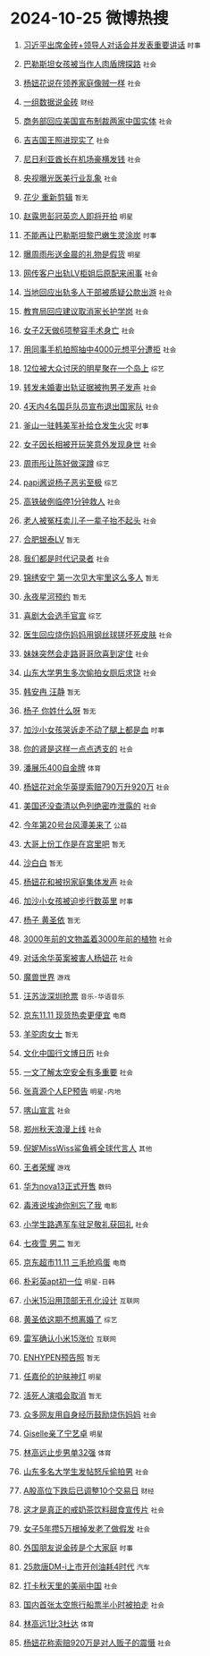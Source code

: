 # 2024-10-25 微博热搜 
1. [习近平出席金砖+领导人对话会并发表重要讲话](https://m.weibo.cn/search?containerid=100103type%3D1%26t%3D10%26q%3D%23%E4%B9%A0%E8%BF%91%E5%B9%B3%E5%87%BA%E5%B8%AD%E9%87%91%E7%A0%96%2B%E9%A2%86%E5%AF%BC%E4%BA%BA%E5%AF%B9%E8%AF%9D%E4%BC%9A%E5%B9%B6%E5%8F%91%E8%A1%A8%E9%87%8D%E8%A6%81%E8%AE%B2%E8%AF%9D%23&stream_entry_id=51&isnewpage=1&extparam=seat%3D1%26filter_type%3Drealtimehot%26stream_entry_id%3D51%26c_type%3D51%26pos%3D0%26cate%3D10103%26dgr%3D0%26q%3D%2523%25E4%25B9%25A0%25E8%25BF%2591%25E5%25B9%25B3%25E5%2587%25BA%25E5%25B8%25AD%25E9%2587%2591%25E7%25A0%2596%252B%25E9%25A2%2586%25E5%25AF%25BC%25E4%25BA%25BA%25E5%25AF%25B9%25E8%25AF%259D%25E4%25BC%259A%25E5%25B9%25B6%25E5%258F%2591%25E8%25A1%25A8%25E9%2587%258D%25E8%25A6%2581%25E8%25AE%25B2%25E8%25AF%259D%2523%26display_time%3D1729808579%26pre_seqid%3D17298085791429106134505) `时事` 

2. [巴勒斯坦女孩被当作人肉盾牌探路](https://m.weibo.cn/search?containerid=100103type%3D1%26t%3D10%26q%3D%23%E5%B7%B4%E5%8B%92%E6%96%AF%E5%9D%A6%E5%A5%B3%E5%AD%A9%E8%A2%AB%E5%BD%93%E4%BD%9C%E4%BA%BA%E8%82%89%E7%9B%BE%E7%89%8C%E6%8E%A2%E8%B7%AF%23&stream_entry_id=31&isnewpage=1&extparam=seat%3D1%26lcate%3D5001%26stream_entry_id%3D31%26q%3D%2523%25E5%25B7%25B4%25E5%258B%2592%25E6%2596%25AF%25E5%259D%25A6%25E5%25A5%25B3%25E5%25AD%25A9%25E8%25A2%25AB%25E5%25BD%2593%25E4%25BD%259C%25E4%25BA%25BA%25E8%2582%2589%25E7%259B%25BE%25E7%2589%258C%25E6%258E%25A2%25E8%25B7%25AF%2523%26dgr%3D0%26filter_type%3Drealtimehot%26pos%3D0%26c_type%3D31%26flag%3D2%26cate%3D5001%26realpos%3D1%26band_rank%3D1%26display_time%3D1729808579%26pre_seqid%3D17298085791429106134505) `社会` 

3. [杨妞花说在领养家庭像贼一样](https://m.weibo.cn/search?containerid=100103type%3D1%26t%3D10%26q%3D%23%E6%9D%A8%E5%A6%9E%E8%8A%B1%E8%AF%B4%E5%9C%A8%E9%A2%86%E5%85%BB%E5%AE%B6%E5%BA%AD%E5%83%8F%E8%B4%BC%E4%B8%80%E6%A0%B7%23&stream_entry_id=31&isnewpage=1&extparam=seat%3D1%26lcate%3D5001%26stream_entry_id%3D31%26q%3D%2523%25E6%259D%25A8%25E5%25A6%259E%25E8%258A%25B1%25E8%25AF%25B4%25E5%259C%25A8%25E9%25A2%2586%25E5%2585%25BB%25E5%25AE%25B6%25E5%25BA%25AD%25E5%2583%258F%25E8%25B4%25BC%25E4%25B8%2580%25E6%25A0%25B7%2523%26dgr%3D0%26filter_type%3Drealtimehot%26pos%3D1%26c_type%3D31%26flag%3D0%26cate%3D5001%26realpos%3D2%26band_rank%3D2%26display_time%3D1729808579%26pre_seqid%3D17298085791429106134505) `社会` 

4. [一组数据说金砖](https://m.weibo.cn/search?containerid=100103type%3D1%26t%3D10%26q%3D%23%E4%B8%80%E7%BB%84%E6%95%B0%E6%8D%AE%E8%AF%B4%E9%87%91%E7%A0%96%23&stream_entry_id=31&isnewpage=1&extparam=seat%3D1%26lcate%3D5001%26stream_entry_id%3D31%26q%3D%2523%25E4%25B8%2580%25E7%25BB%2584%25E6%2595%25B0%25E6%258D%25AE%25E8%25AF%25B4%25E9%2587%2591%25E7%25A0%2596%2523%26dgr%3D0%26filter_type%3Drealtimehot%26pos%3D2%26c_type%3D31%26flag%3D0%26cate%3D5001%26realpos%3D3%26band_rank%3D3%26display_time%3D1729808579%26pre_seqid%3D17298085791429106134505) `财经` 

5. [商务部回应美国宣布制裁两家中国实体](https://m.weibo.cn/search?containerid=100103type%3D1%26t%3D10%26q%3D%23%E5%95%86%E5%8A%A1%E9%83%A8%E5%9B%9E%E5%BA%94%E7%BE%8E%E5%9B%BD%E5%AE%A3%E5%B8%83%E5%88%B6%E8%A3%81%E4%B8%A4%E5%AE%B6%E4%B8%AD%E5%9B%BD%E5%AE%9E%E4%BD%93%23&stream_entry_id=31&isnewpage=1&extparam=seat%3D1%26lcate%3D5001%26stream_entry_id%3D31%26q%3D%2523%25E5%2595%2586%25E5%258A%25A1%25E9%2583%25A8%25E5%259B%259E%25E5%25BA%2594%25E7%25BE%258E%25E5%259B%25BD%25E5%25AE%25A3%25E5%25B8%2583%25E5%2588%25B6%25E8%25A3%2581%25E4%25B8%25A4%25E5%25AE%25B6%25E4%25B8%25AD%25E5%259B%25BD%25E5%25AE%259E%25E4%25BD%2593%2523%26dgr%3D0%26filter_type%3Drealtimehot%26pos%3D3%26c_type%3D31%26flag%3D1%26cate%3D5001%26realpos%3D4%26band_rank%3D4%26display_time%3D1729808579%26pre_seqid%3D17298085791429106134505) `社会` 

6. [吉吉国王照进现实了](https://m.weibo.cn/search?containerid=100103type%3D1%26t%3D10%26q%3D%23%E5%90%89%E5%90%89%E5%9B%BD%E7%8E%8B%E7%85%A7%E8%BF%9B%E7%8E%B0%E5%AE%9E%E4%BA%86%23&stream_entry_id=31&isnewpage=1&extparam=seat%3D1%26lcate%3D5001%26stream_entry_id%3D31%26q%3D%2523%25E5%2590%2589%25E5%2590%2589%25E5%259B%25BD%25E7%258E%258B%25E7%2585%25A7%25E8%25BF%259B%25E7%258E%25B0%25E5%25AE%259E%25E4%25BA%2586%2523%26dgr%3D0%26filter_type%3Drealtimehot%26pos%3D4%26c_type%3D31%26flag%3D0%26cate%3D5001%26realpos%3D5%26band_rank%3D5%26display_time%3D1729808579%26pre_seqid%3D17298085791429106134505) `社会` 

7. [尼日利亚酋长在机场豪横发钱](https://m.weibo.cn/search?containerid=100103type%3D1%26t%3D10%26q%3D%23%E5%B0%BC%E6%97%A5%E5%88%A9%E4%BA%9A%E9%85%8B%E9%95%BF%E5%9C%A8%E6%9C%BA%E5%9C%BA%E8%B1%AA%E6%A8%AA%E5%8F%91%E9%92%B1%23&stream_entry_id=31&isnewpage=1&extparam=seat%3D1%26lcate%3D5001%26stream_entry_id%3D31%26q%3D%2523%25E5%25B0%25BC%25E6%2597%25A5%25E5%2588%25A9%25E4%25BA%259A%25E9%2585%258B%25E9%2595%25BF%25E5%259C%25A8%25E6%259C%25BA%25E5%259C%25BA%25E8%25B1%25AA%25E6%25A8%25AA%25E5%258F%2591%25E9%2592%25B1%2523%26dgr%3D0%26filter_type%3Drealtimehot%26pos%3D5%26c_type%3D31%26flag%3D0%26cate%3D5001%26realpos%3D6%26band_rank%3D6%26display_time%3D1729808579%26pre_seqid%3D17298085791429106134505) `社会` 

8. [央视曝光医美行业乱象](https://m.weibo.cn/search?containerid=100103type%3D1%26t%3D10%26q%3D%23%E5%A4%AE%E8%A7%86%E6%9B%9D%E5%85%89%E5%8C%BB%E7%BE%8E%E8%A1%8C%E4%B8%9A%E4%B9%B1%E8%B1%A1%23&stream_entry_id=31&isnewpage=1&extparam=seat%3D1%26lcate%3D5001%26stream_entry_id%3D31%26q%3D%2523%25E5%25A4%25AE%25E8%25A7%2586%25E6%259B%259D%25E5%2585%2589%25E5%258C%25BB%25E7%25BE%258E%25E8%25A1%258C%25E4%25B8%259A%25E4%25B9%25B1%25E8%25B1%25A1%2523%26dgr%3D0%26filter_type%3Drealtimehot%26pos%3D6%26c_type%3D31%26flag%3D0%26cate%3D5001%26realpos%3D7%26band_rank%3D7%26display_time%3D1729808579%26pre_seqid%3D17298085791429106134505) `社会` 

9. [花少 重新剪辑](https://m.weibo.cn/search?containerid=100103type%3D1%26t%3D10%26q%3D%E8%8A%B1%E5%B0%91+%E9%87%8D%E6%96%B0%E5%89%AA%E8%BE%91&stream_entry_id=31&isnewpage=1&extparam=seat%3D1%26lcate%3D5001%26stream_entry_id%3D31%26q%3D%25E8%258A%25B1%25E5%25B0%2591%2520%25E9%2587%258D%25E6%2596%25B0%25E5%2589%25AA%25E8%25BE%2591%26dgr%3D0%26filter_type%3Drealtimehot%26pos%3D7%26c_type%3D31%26flag%3D0%26cate%3D5001%26realpos%3D8%26band_rank%3D8%26display_time%3D1729808579%26pre_seqid%3D17298085791429106134505) `暂无` 

10. [赵露思彭冠英恋人即将开拍](https://m.weibo.cn/search?containerid=100103type%3D1%26t%3D10%26q%3D%23%E8%B5%B5%E9%9C%B2%E6%80%9D%E5%BD%AD%E5%86%A0%E8%8B%B1%E6%81%8B%E4%BA%BA%E5%8D%B3%E5%B0%86%E5%BC%80%E6%8B%8D%23&stream_entry_id=31&isnewpage=1&extparam=seat%3D1%26lcate%3D5001%26stream_entry_id%3D31%26q%3D%2523%25E8%25B5%25B5%25E9%259C%25B2%25E6%2580%259D%25E5%25BD%25AD%25E5%2586%25A0%25E8%258B%25B1%25E6%2581%258B%25E4%25BA%25BA%25E5%258D%25B3%25E5%25B0%2586%25E5%25BC%2580%25E6%258B%258D%2523%26dgr%3D0%26filter_type%3Drealtimehot%26pos%3D8%26c_type%3D31%26flag%3D0%26cate%3D5001%26realpos%3D9%26band_rank%3D9%26display_time%3D1729808579%26pre_seqid%3D17298085791429106134505) `明星` 

11. [不能再让巴勒斯坦黎巴嫩生灵涂炭](https://m.weibo.cn/search?containerid=100103type%3D1%26t%3D10%26q%3D%E4%B8%8D%E8%83%BD%E5%86%8D%E8%AE%A9%E5%B7%B4%E5%8B%92%E6%96%AF%E5%9D%A6%E9%BB%8E%E5%B7%B4%E5%AB%A9%E7%94%9F%E7%81%B5%E6%B6%82%E7%82%AD&stream_entry_id=31&isnewpage=1&extparam=seat%3D1%26lcate%3D5001%26stream_entry_id%3D31%26q%3D%25E4%25B8%258D%25E8%2583%25BD%25E5%2586%258D%25E8%25AE%25A9%25E5%25B7%25B4%25E5%258B%2592%25E6%2596%25AF%25E5%259D%25A6%25E9%25BB%258E%25E5%25B7%25B4%25E5%25AB%25A9%25E7%2594%259F%25E7%2581%25B5%25E6%25B6%2582%25E7%2582%25AD%26dgr%3D0%26filter_type%3Drealtimehot%26pos%3D9%26c_type%3D31%26flag%3D1%26cate%3D5001%26realpos%3D10%26band_rank%3D10%26display_time%3D1729808579%26pre_seqid%3D17298085791429106134505) `时事` 

12. [曝周雨彤送金晨的礼物是假货](https://m.weibo.cn/search?containerid=100103type%3D1%26t%3D10%26q%3D%23%E6%9B%9D%E5%91%A8%E9%9B%A8%E5%BD%A4%E9%80%81%E9%87%91%E6%99%A8%E7%9A%84%E7%A4%BC%E7%89%A9%E6%98%AF%E5%81%87%E8%B4%A7%23&stream_entry_id=31&isnewpage=1&extparam=seat%3D1%26lcate%3D5001%26stream_entry_id%3D31%26q%3D%2523%25E6%259B%259D%25E5%2591%25A8%25E9%259B%25A8%25E5%25BD%25A4%25E9%2580%2581%25E9%2587%2591%25E6%2599%25A8%25E7%259A%2584%25E7%25A4%25BC%25E7%2589%25A9%25E6%2598%25AF%25E5%2581%2587%25E8%25B4%25A7%2523%26dgr%3D0%26filter_type%3Drealtimehot%26pos%3D10%26c_type%3D31%26flag%3D2%26cate%3D5001%26realpos%3D11%26band_rank%3D11%26display_time%3D1729808579%26pre_seqid%3D17298085791429106134505) `明星` 

13. [网传客户出轨LV柜姐后原配来闹事](https://m.weibo.cn/search?containerid=100103type%3D1%26t%3D10%26q%3D%23%E7%BD%91%E4%BC%A0%E5%AE%A2%E6%88%B7%E5%87%BA%E8%BD%A8LV%E6%9F%9C%E5%A7%90%E5%90%8E%E5%8E%9F%E9%85%8D%E6%9D%A5%E9%97%B9%E4%BA%8B%23&stream_entry_id=31&isnewpage=1&extparam=seat%3D1%26lcate%3D5001%26stream_entry_id%3D31%26q%3D%2523%25E7%25BD%2591%25E4%25BC%25A0%25E5%25AE%25A2%25E6%2588%25B7%25E5%2587%25BA%25E8%25BD%25A8LV%25E6%259F%259C%25E5%25A7%2590%25E5%2590%258E%25E5%258E%259F%25E9%2585%258D%25E6%259D%25A5%25E9%2597%25B9%25E4%25BA%258B%2523%26dgr%3D0%26filter_type%3Drealtimehot%26pos%3D11%26c_type%3D31%26flag%3D2%26cate%3D5001%26realpos%3D12%26band_rank%3D12%26display_time%3D1729808579%26pre_seqid%3D17298085791429106134505) `社会` 

14. [当地回应出轨多人干部被质疑公款出游](https://m.weibo.cn/search?containerid=100103type%3D1%26t%3D10%26q%3D%23%E5%BD%93%E5%9C%B0%E5%9B%9E%E5%BA%94%E5%87%BA%E8%BD%A8%E5%A4%9A%E4%BA%BA%E5%B9%B2%E9%83%A8%E8%A2%AB%E8%B4%A8%E7%96%91%E5%85%AC%E6%AC%BE%E5%87%BA%E6%B8%B8%23&stream_entry_id=31&isnewpage=1&extparam=seat%3D1%26lcate%3D5001%26stream_entry_id%3D31%26q%3D%2523%25E5%25BD%2593%25E5%259C%25B0%25E5%259B%259E%25E5%25BA%2594%25E5%2587%25BA%25E8%25BD%25A8%25E5%25A4%259A%25E4%25BA%25BA%25E5%25B9%25B2%25E9%2583%25A8%25E8%25A2%25AB%25E8%25B4%25A8%25E7%2596%2591%25E5%2585%25AC%25E6%25AC%25BE%25E5%2587%25BA%25E6%25B8%25B8%2523%26dgr%3D0%26filter_type%3Drealtimehot%26pos%3D12%26c_type%3D31%26flag%3D2%26cate%3D5001%26realpos%3D13%26band_rank%3D13%26display_time%3D1729808579%26pre_seqid%3D17298085791429106134505) `社会` 

15. [教育局回应建议取消家长护学岗](https://m.weibo.cn/search?containerid=100103type%3D1%26t%3D10%26q%3D%23%E6%95%99%E8%82%B2%E5%B1%80%E5%9B%9E%E5%BA%94%E5%BB%BA%E8%AE%AE%E5%8F%96%E6%B6%88%E5%AE%B6%E9%95%BF%E6%8A%A4%E5%AD%A6%E5%B2%97%23&stream_entry_id=31&isnewpage=1&extparam=seat%3D1%26lcate%3D5001%26stream_entry_id%3D31%26q%3D%2523%25E6%2595%2599%25E8%2582%25B2%25E5%25B1%2580%25E5%259B%259E%25E5%25BA%2594%25E5%25BB%25BA%25E8%25AE%25AE%25E5%258F%2596%25E6%25B6%2588%25E5%25AE%25B6%25E9%2595%25BF%25E6%258A%25A4%25E5%25AD%25A6%25E5%25B2%2597%2523%26dgr%3D0%26filter_type%3Drealtimehot%26pos%3D13%26c_type%3D31%26flag%3D0%26cate%3D5001%26realpos%3D14%26band_rank%3D14%26display_time%3D1729808579%26pre_seqid%3D17298085791429106134505) `社会` 

16. [女子2天做6项整容手术身亡](https://m.weibo.cn/search?containerid=100103type%3D1%26t%3D10%26q%3D%23%E5%A5%B3%E5%AD%902%E5%A4%A9%E5%81%9A6%E9%A1%B9%E6%95%B4%E5%AE%B9%E6%89%8B%E6%9C%AF%E8%BA%AB%E4%BA%A1%23&stream_entry_id=31&isnewpage=1&extparam=seat%3D1%26lcate%3D5001%26stream_entry_id%3D31%26q%3D%2523%25E5%25A5%25B3%25E5%25AD%25902%25E5%25A4%25A9%25E5%2581%259A6%25E9%25A1%25B9%25E6%2595%25B4%25E5%25AE%25B9%25E6%2589%258B%25E6%259C%25AF%25E8%25BA%25AB%25E4%25BA%25A1%2523%26dgr%3D0%26filter_type%3Drealtimehot%26pos%3D14%26c_type%3D31%26flag%3D0%26cate%3D5001%26realpos%3D15%26band_rank%3D15%26display_time%3D1729808579%26pre_seqid%3D17298085791429106134505) `社会` 

17. [用同事手机拍照抽中4000元想平分遭拒](https://m.weibo.cn/search?containerid=100103type%3D1%26t%3D10%26q%3D%23%E7%94%A8%E5%90%8C%E4%BA%8B%E6%89%8B%E6%9C%BA%E6%8B%8D%E7%85%A7%E6%8A%BD%E4%B8%AD4000%E5%85%83%E6%83%B3%E5%B9%B3%E5%88%86%E9%81%AD%E6%8B%92%23&stream_entry_id=31&isnewpage=1&extparam=seat%3D1%26lcate%3D5001%26stream_entry_id%3D31%26q%3D%2523%25E7%2594%25A8%25E5%2590%258C%25E4%25BA%258B%25E6%2589%258B%25E6%259C%25BA%25E6%258B%258D%25E7%2585%25A7%25E6%258A%25BD%25E4%25B8%25AD4000%25E5%2585%2583%25E6%2583%25B3%25E5%25B9%25B3%25E5%2588%2586%25E9%2581%25AD%25E6%258B%2592%2523%26dgr%3D0%26filter_type%3Drealtimehot%26pos%3D15%26c_type%3D31%26flag%3D0%26cate%3D5001%26realpos%3D16%26band_rank%3D16%26display_time%3D1729808579%26pre_seqid%3D17298085791429106134505) `社会` 

18. [12位被大众讨厌的明星聚在一个岛上](https://m.weibo.cn/search?containerid=100103type%3D1%26t%3D10%26q%3D%2312%E4%BD%8D%E8%A2%AB%E5%A4%A7%E4%BC%97%E8%AE%A8%E5%8E%8C%E7%9A%84%E6%98%8E%E6%98%9F%E8%81%9A%E5%9C%A8%E4%B8%80%E4%B8%AA%E5%B2%9B%E4%B8%8A%23&stream_entry_id=31&isnewpage=1&extparam=seat%3D1%26lcate%3D5001%26stream_entry_id%3D31%26q%3D%252312%25E4%25BD%258D%25E8%25A2%25AB%25E5%25A4%25A7%25E4%25BC%2597%25E8%25AE%25A8%25E5%258E%258C%25E7%259A%2584%25E6%2598%258E%25E6%2598%259F%25E8%2581%259A%25E5%259C%25A8%25E4%25B8%2580%25E4%25B8%25AA%25E5%25B2%259B%25E4%25B8%258A%2523%26dgr%3D0%26filter_type%3Drealtimehot%26pos%3D16%26c_type%3D31%26flag%3D2%26cate%3D5001%26realpos%3D17%26band_rank%3D17%26display_time%3D1729808579%26pre_seqid%3D17298085791429106134505) `综艺` 

19. [转发未婚妻出轨证据被拘男子发声](https://m.weibo.cn/search?containerid=100103type%3D1%26t%3D10%26q%3D%23%E8%BD%AC%E5%8F%91%E6%9C%AA%E5%A9%9A%E5%A6%BB%E5%87%BA%E8%BD%A8%E8%AF%81%E6%8D%AE%E8%A2%AB%E6%8B%98%E7%94%B7%E5%AD%90%E5%8F%91%E5%A3%B0%23&stream_entry_id=31&isnewpage=1&extparam=seat%3D1%26lcate%3D5001%26stream_entry_id%3D31%26q%3D%2523%25E8%25BD%25AC%25E5%258F%2591%25E6%259C%25AA%25E5%25A9%259A%25E5%25A6%25BB%25E5%2587%25BA%25E8%25BD%25A8%25E8%25AF%2581%25E6%258D%25AE%25E8%25A2%25AB%25E6%258B%2598%25E7%2594%25B7%25E5%25AD%2590%25E5%258F%2591%25E5%25A3%25B0%2523%26dgr%3D0%26filter_type%3Drealtimehot%26pos%3D17%26c_type%3D31%26flag%3D0%26cate%3D5001%26realpos%3D18%26band_rank%3D18%26display_time%3D1729808579%26pre_seqid%3D17298085791429106134505) `社会` 

20. [4天内4名国乒队员宣布退出国家队](https://m.weibo.cn/search?containerid=100103type%3D1%26t%3D10%26q%3D%234%E5%A4%A9%E5%86%854%E5%90%8D%E5%9B%BD%E4%B9%92%E9%98%9F%E5%91%98%E5%AE%A3%E5%B8%83%E9%80%80%E5%87%BA%E5%9B%BD%E5%AE%B6%E9%98%9F%23&stream_entry_id=31&isnewpage=1&extparam=seat%3D1%26lcate%3D5001%26stream_entry_id%3D31%26q%3D%25234%25E5%25A4%25A9%25E5%2586%25854%25E5%2590%258D%25E5%259B%25BD%25E4%25B9%2592%25E9%2598%259F%25E5%2591%2598%25E5%25AE%25A3%25E5%25B8%2583%25E9%2580%2580%25E5%2587%25BA%25E5%259B%25BD%25E5%25AE%25B6%25E9%2598%259F%2523%26dgr%3D0%26filter_type%3Drealtimehot%26pos%3D18%26c_type%3D31%26flag%3D0%26cate%3D5001%26realpos%3D19%26band_rank%3D19%26display_time%3D1729808579%26pre_seqid%3D17298085791429106134505) `社会` 

21. [釜山一驻韩美军补给仓发生火灾](https://m.weibo.cn/search?containerid=100103type%3D1%26t%3D10%26q%3D%23%E9%87%9C%E5%B1%B1%E4%B8%80%E9%A9%BB%E9%9F%A9%E7%BE%8E%E5%86%9B%E8%A1%A5%E7%BB%99%E4%BB%93%E5%8F%91%E7%94%9F%E7%81%AB%E7%81%BE%23&stream_entry_id=31&isnewpage=1&extparam=seat%3D1%26lcate%3D5001%26stream_entry_id%3D31%26q%3D%2523%25E9%2587%259C%25E5%25B1%25B1%25E4%25B8%2580%25E9%25A9%25BB%25E9%259F%25A9%25E7%25BE%258E%25E5%2586%259B%25E8%25A1%25A5%25E7%25BB%2599%25E4%25BB%2593%25E5%258F%2591%25E7%2594%259F%25E7%2581%25AB%25E7%2581%25BE%2523%26dgr%3D0%26filter_type%3Drealtimehot%26pos%3D19%26c_type%3D31%26flag%3D0%26cate%3D5001%26realpos%3D20%26band_rank%3D20%26display_time%3D1729808579%26pre_seqid%3D17298085791429106134505) `时事` 

22. [女子因长相被开玩笑意外发现身世](https://m.weibo.cn/search?containerid=100103type%3D1%26t%3D10%26q%3D%23%E5%A5%B3%E5%AD%90%E5%9B%A0%E9%95%BF%E7%9B%B8%E8%A2%AB%E5%BC%80%E7%8E%A9%E7%AC%91%E6%84%8F%E5%A4%96%E5%8F%91%E7%8E%B0%E8%BA%AB%E4%B8%96%23&stream_entry_id=31&isnewpage=1&extparam=seat%3D1%26lcate%3D5001%26stream_entry_id%3D31%26q%3D%2523%25E5%25A5%25B3%25E5%25AD%2590%25E5%259B%25A0%25E9%2595%25BF%25E7%259B%25B8%25E8%25A2%25AB%25E5%25BC%2580%25E7%258E%25A9%25E7%25AC%2591%25E6%2584%258F%25E5%25A4%2596%25E5%258F%2591%25E7%258E%25B0%25E8%25BA%25AB%25E4%25B8%2596%2523%26dgr%3D0%26filter_type%3Drealtimehot%26pos%3D20%26c_type%3D31%26flag%3D0%26cate%3D5001%26realpos%3D21%26band_rank%3D21%26display_time%3D1729808579%26pre_seqid%3D17298085791429106134505) `社会` 

23. [周雨彤让陈好做深蹲](https://m.weibo.cn/search?containerid=100103type%3D1%26t%3D10%26q%3D%23%E5%91%A8%E9%9B%A8%E5%BD%A4%E8%AE%A9%E9%99%88%E5%A5%BD%E5%81%9A%E6%B7%B1%E8%B9%B2%23&stream_entry_id=31&isnewpage=1&extparam=seat%3D1%26lcate%3D5001%26stream_entry_id%3D31%26q%3D%2523%25E5%2591%25A8%25E9%259B%25A8%25E5%25BD%25A4%25E8%25AE%25A9%25E9%2599%2588%25E5%25A5%25BD%25E5%2581%259A%25E6%25B7%25B1%25E8%25B9%25B2%2523%26dgr%3D0%26filter_type%3Drealtimehot%26pos%3D21%26c_type%3D31%26flag%3D2%26cate%3D5001%26realpos%3D22%26band_rank%3D22%26display_time%3D1729808579%26pre_seqid%3D17298085791429106134505) `综艺` 

24. [papi酱说杨子恶劣至极](https://m.weibo.cn/search?containerid=100103type%3D1%26t%3D10%26q%3D%23papi%E9%85%B1%E8%AF%B4%E6%9D%A8%E5%AD%90%E6%81%B6%E5%8A%A3%E8%87%B3%E6%9E%81%23&stream_entry_id=31&isnewpage=1&extparam=seat%3D1%26lcate%3D5001%26stream_entry_id%3D31%26q%3D%2523papi%25E9%2585%25B1%25E8%25AF%25B4%25E6%259D%25A8%25E5%25AD%2590%25E6%2581%25B6%25E5%258A%25A3%25E8%2587%25B3%25E6%259E%2581%2523%26dgr%3D0%26filter_type%3Drealtimehot%26pos%3D22%26c_type%3D31%26flag%3D2%26cate%3D5001%26realpos%3D23%26band_rank%3D23%26display_time%3D1729808579%26pre_seqid%3D17298085791429106134505) `综艺` 

25. [高铁破例临停1分钟救人](https://m.weibo.cn/search?containerid=100103type%3D1%26t%3D10%26q%3D%23%E9%AB%98%E9%93%81%E7%A0%B4%E4%BE%8B%E4%B8%B4%E5%81%9C1%E5%88%86%E9%92%9F%E6%95%91%E4%BA%BA%23&stream_entry_id=31&isnewpage=1&extparam=seat%3D1%26lcate%3D5001%26stream_entry_id%3D31%26q%3D%2523%25E9%25AB%2598%25E9%2593%2581%25E7%25A0%25B4%25E4%25BE%258B%25E4%25B8%25B4%25E5%2581%259C1%25E5%2588%2586%25E9%2592%259F%25E6%2595%2591%25E4%25BA%25BA%2523%26dgr%3D0%26filter_type%3Drealtimehot%26pos%3D23%26c_type%3D31%26flag%3D32768%26cate%3D5001%26realpos%3D24%26band_rank%3D24%26display_time%3D1729808579%26pre_seqid%3D17298085791429106134505) `社会` 

26. [老人被冤枉卖儿子一辈子抬不起头](https://m.weibo.cn/search?containerid=100103type%3D1%26t%3D10%26q%3D%23%E8%80%81%E4%BA%BA%E8%A2%AB%E5%86%A4%E6%9E%89%E5%8D%96%E5%84%BF%E5%AD%90%E4%B8%80%E8%BE%88%E5%AD%90%E6%8A%AC%E4%B8%8D%E8%B5%B7%E5%A4%B4%23&stream_entry_id=31&isnewpage=1&extparam=seat%3D1%26lcate%3D5001%26stream_entry_id%3D31%26q%3D%2523%25E8%2580%2581%25E4%25BA%25BA%25E8%25A2%25AB%25E5%2586%25A4%25E6%259E%2589%25E5%258D%2596%25E5%2584%25BF%25E5%25AD%2590%25E4%25B8%2580%25E8%25BE%2588%25E5%25AD%2590%25E6%258A%25AC%25E4%25B8%258D%25E8%25B5%25B7%25E5%25A4%25B4%2523%26dgr%3D0%26filter_type%3Drealtimehot%26pos%3D24%26c_type%3D31%26flag%3D0%26cate%3D5001%26realpos%3D25%26band_rank%3D25%26display_time%3D1729808579%26pre_seqid%3D17298085791429106134505) `社会` 

27. [合肥银泰LV](https://m.weibo.cn/search?containerid=100103type%3D1%26t%3D10%26q%3D%E5%90%88%E8%82%A5%E9%93%B6%E6%B3%B0LV&stream_entry_id=31&isnewpage=1&extparam=seat%3D1%26lcate%3D5001%26stream_entry_id%3D31%26q%3D%25E5%2590%2588%25E8%2582%25A5%25E9%2593%25B6%25E6%25B3%25B0LV%26dgr%3D0%26filter_type%3Drealtimehot%26pos%3D25%26c_type%3D31%26flag%3D0%26cate%3D5001%26realpos%3D26%26band_rank%3D26%26display_time%3D1729808579%26pre_seqid%3D17298085791429106134505) `暂无` 

28. [我们都是时代记录者](https://m.weibo.cn/search?containerid=100103type%3D1%26t%3D10%26q%3D%23%E6%88%91%E4%BB%AC%E9%83%BD%E6%98%AF%E6%97%B6%E4%BB%A3%E8%AE%B0%E5%BD%95%E8%80%85%23&stream_entry_id=31&isnewpage=1&extparam=seat%3D1%26lcate%3D5001%26stream_entry_id%3D31%26q%3D%2523%25E6%2588%2591%25E4%25BB%25AC%25E9%2583%25BD%25E6%2598%25AF%25E6%2597%25B6%25E4%25BB%25A3%25E8%25AE%25B0%25E5%25BD%2595%25E8%2580%2585%2523%26dgr%3D0%26filter_type%3Drealtimehot%26pos%3D26%26c_type%3D31%26flag%3D0%26cate%3D5001%26realpos%3D27%26band_rank%3D27%26display_time%3D1729808579%26pre_seqid%3D17298085791429106134505) `社会` 

29. [锦绣安宁 第一次见大牢里这么多人](https://m.weibo.cn/search?containerid=100103type%3D1%26t%3D10%26q%3D%E9%94%A6%E7%BB%A3%E5%AE%89%E5%AE%81+%E7%AC%AC%E4%B8%80%E6%AC%A1%E8%A7%81%E5%A4%A7%E7%89%A2%E9%87%8C%E8%BF%99%E4%B9%88%E5%A4%9A%E4%BA%BA&stream_entry_id=31&isnewpage=1&extparam=seat%3D1%26lcate%3D5001%26stream_entry_id%3D31%26q%3D%25E9%2594%25A6%25E7%25BB%25A3%25E5%25AE%2589%25E5%25AE%2581%2520%25E7%25AC%25AC%25E4%25B8%2580%25E6%25AC%25A1%25E8%25A7%2581%25E5%25A4%25A7%25E7%2589%25A2%25E9%2587%258C%25E8%25BF%2599%25E4%25B9%2588%25E5%25A4%259A%25E4%25BA%25BA%26dgr%3D0%26filter_type%3Drealtimehot%26pos%3D27%26c_type%3D31%26flag%3D0%26cate%3D5001%26realpos%3D28%26band_rank%3D28%26display_time%3D1729808579%26pre_seqid%3D17298085791429106134505) `暂无` 

30. [永夜星河预约](https://m.weibo.cn/search?containerid=100103type%3D1%26t%3D10%26q%3D%E6%B0%B8%E5%A4%9C%E6%98%9F%E6%B2%B3%E9%A2%84%E7%BA%A6&stream_entry_id=31&isnewpage=1&extparam=seat%3D1%26lcate%3D5001%26stream_entry_id%3D31%26q%3D%25E6%25B0%25B8%25E5%25A4%259C%25E6%2598%259F%25E6%25B2%25B3%25E9%25A2%2584%25E7%25BA%25A6%26dgr%3D0%26filter_type%3Drealtimehot%26pos%3D28%26c_type%3D31%26flag%3D1%26cate%3D5001%26realpos%3D29%26band_rank%3D29%26display_time%3D1729808579%26pre_seqid%3D17298085791429106134505) `暂无` 

31. [喜剧大会选手官宣](https://m.weibo.cn/search?containerid=100103type%3D1%26t%3D10%26q%3D%23%E5%96%9C%E5%89%A7%E5%A4%A7%E4%BC%9A%E9%80%89%E6%89%8B%E5%AE%98%E5%AE%A3%23&stream_entry_id=31&isnewpage=1&extparam=seat%3D1%26lcate%3D5001%26stream_entry_id%3D31%26q%3D%2523%25E5%2596%259C%25E5%2589%25A7%25E5%25A4%25A7%25E4%25BC%259A%25E9%2580%2589%25E6%2589%258B%25E5%25AE%2598%25E5%25AE%25A3%2523%26dgr%3D0%26filter_type%3Drealtimehot%26pos%3D29%26c_type%3D31%26flag%3D0%26cate%3D5001%26realpos%3D30%26band_rank%3D30%26display_time%3D1729808579%26pre_seqid%3D17298085791429106134505) `综艺` 

32. [医生回应烧伤妈妈用钢丝球搓坏死皮肤](https://m.weibo.cn/search?containerid=100103type%3D1%26t%3D10%26q%3D%23%E5%8C%BB%E7%94%9F%E5%9B%9E%E5%BA%94%E7%83%A7%E4%BC%A4%E5%A6%88%E5%A6%88%E7%94%A8%E9%92%A2%E4%B8%9D%E7%90%83%E6%90%93%E5%9D%8F%E6%AD%BB%E7%9A%AE%E8%82%A4%23&stream_entry_id=31&isnewpage=1&extparam=seat%3D1%26lcate%3D5001%26stream_entry_id%3D31%26q%3D%2523%25E5%258C%25BB%25E7%2594%259F%25E5%259B%259E%25E5%25BA%2594%25E7%2583%25A7%25E4%25BC%25A4%25E5%25A6%2588%25E5%25A6%2588%25E7%2594%25A8%25E9%2592%25A2%25E4%25B8%259D%25E7%2590%2583%25E6%2590%2593%25E5%259D%258F%25E6%25AD%25BB%25E7%259A%25AE%25E8%2582%25A4%2523%26dgr%3D0%26filter_type%3Drealtimehot%26pos%3D30%26c_type%3D31%26flag%3D0%26cate%3D5001%26realpos%3D31%26band_rank%3D31%26display_time%3D1729808579%26pre_seqid%3D17298085791429106134505) `社会` 

33. [妹妹突然会走路哥哥欣喜到定住](https://m.weibo.cn/search?containerid=100103type%3D1%26t%3D10%26q%3D%23%E5%A6%B9%E5%A6%B9%E7%AA%81%E7%84%B6%E4%BC%9A%E8%B5%B0%E8%B7%AF%E5%93%A5%E5%93%A5%E6%AC%A3%E5%96%9C%E5%88%B0%E5%AE%9A%E4%BD%8F%23&stream_entry_id=31&isnewpage=1&extparam=seat%3D1%26lcate%3D5001%26stream_entry_id%3D31%26q%3D%2523%25E5%25A6%25B9%25E5%25A6%25B9%25E7%25AA%2581%25E7%2584%25B6%25E4%25BC%259A%25E8%25B5%25B0%25E8%25B7%25AF%25E5%2593%25A5%25E5%2593%25A5%25E6%25AC%25A3%25E5%2596%259C%25E5%2588%25B0%25E5%25AE%259A%25E4%25BD%258F%2523%26dgr%3D0%26filter_type%3Drealtimehot%26pos%3D31%26c_type%3D31%26flag%3D0%26cate%3D5001%26realpos%3D32%26band_rank%3D32%26display_time%3D1729808579%26pre_seqid%3D17298085791429106134505) `社会` 

34. [山东大学男生多次偷拍女厕后求饶](https://m.weibo.cn/search?containerid=100103type%3D1%26t%3D10%26q%3D%23%E5%B1%B1%E4%B8%9C%E5%A4%A7%E5%AD%A6%E7%94%B7%E7%94%9F%E5%A4%9A%E6%AC%A1%E5%81%B7%E6%8B%8D%E5%A5%B3%E5%8E%95%E5%90%8E%E6%B1%82%E9%A5%B6%23&stream_entry_id=31&isnewpage=1&extparam=seat%3D1%26lcate%3D5001%26stream_entry_id%3D31%26q%3D%2523%25E5%25B1%25B1%25E4%25B8%259C%25E5%25A4%25A7%25E5%25AD%25A6%25E7%2594%25B7%25E7%2594%259F%25E5%25A4%259A%25E6%25AC%25A1%25E5%2581%25B7%25E6%258B%258D%25E5%25A5%25B3%25E5%258E%2595%25E5%2590%258E%25E6%25B1%2582%25E9%25A5%25B6%2523%26dgr%3D0%26filter_type%3Drealtimehot%26pos%3D32%26c_type%3D31%26flag%3D0%26cate%3D5001%26realpos%3D33%26band_rank%3D33%26display_time%3D1729808579%26pre_seqid%3D17298085791429106134505) `社会` 

35. [韩安冉 汪静](https://m.weibo.cn/search?containerid=100103type%3D1%26t%3D10%26q%3D%E9%9F%A9%E5%AE%89%E5%86%89+%E6%B1%AA%E9%9D%99&stream_entry_id=31&isnewpage=1&extparam=seat%3D1%26lcate%3D5001%26stream_entry_id%3D31%26q%3D%25E9%259F%25A9%25E5%25AE%2589%25E5%2586%2589%2520%25E6%25B1%25AA%25E9%259D%2599%26dgr%3D0%26filter_type%3Drealtimehot%26pos%3D33%26c_type%3D31%26flag%3D0%26cate%3D5001%26realpos%3D34%26band_rank%3D34%26display_time%3D1729808579%26pre_seqid%3D17298085791429106134505) `暂无` 

36. [杨子 你姓什么呀](https://m.weibo.cn/search?containerid=100103type%3D1%26t%3D10%26q%3D%E6%9D%A8%E5%AD%90+%E4%BD%A0%E5%A7%93%E4%BB%80%E4%B9%88%E5%91%80&stream_entry_id=31&isnewpage=1&extparam=seat%3D1%26lcate%3D5001%26stream_entry_id%3D31%26q%3D%25E6%259D%25A8%25E5%25AD%2590%2520%25E4%25BD%25A0%25E5%25A7%2593%25E4%25BB%2580%25E4%25B9%2588%25E5%2591%2580%26dgr%3D0%26filter_type%3Drealtimehot%26pos%3D34%26c_type%3D31%26flag%3D0%26cate%3D5001%26realpos%3D35%26band_rank%3D35%26display_time%3D1729808579%26pre_seqid%3D17298085791429106134505) `暂无` 

37. [加沙小女孩哭诉走不动了腿上都是血](https://m.weibo.cn/search?containerid=100103type%3D1%26t%3D10%26q%3D%23%E5%8A%A0%E6%B2%99%E5%B0%8F%E5%A5%B3%E5%AD%A9%E5%93%AD%E8%AF%89%E8%B5%B0%E4%B8%8D%E5%8A%A8%E4%BA%86%E8%85%BF%E4%B8%8A%E9%83%BD%E6%98%AF%E8%A1%80%23&stream_entry_id=31&isnewpage=1&extparam=seat%3D1%26lcate%3D5001%26stream_entry_id%3D31%26q%3D%2523%25E5%258A%25A0%25E6%25B2%2599%25E5%25B0%258F%25E5%25A5%25B3%25E5%25AD%25A9%25E5%2593%25AD%25E8%25AF%2589%25E8%25B5%25B0%25E4%25B8%258D%25E5%258A%25A8%25E4%25BA%2586%25E8%2585%25BF%25E4%25B8%258A%25E9%2583%25BD%25E6%2598%25AF%25E8%25A1%2580%2523%26dgr%3D0%26filter_type%3Drealtimehot%26pos%3D35%26c_type%3D31%26flag%3D0%26cate%3D5001%26realpos%3D36%26band_rank%3D36%26display_time%3D1729808579%26pre_seqid%3D17298085791429106134505) `时事` 

38. [你的肾是这样一点点透支的](https://m.weibo.cn/search?containerid=100103type%3D1%26t%3D10%26q%3D%23%E4%BD%A0%E7%9A%84%E8%82%BE%E6%98%AF%E8%BF%99%E6%A0%B7%E4%B8%80%E7%82%B9%E7%82%B9%E9%80%8F%E6%94%AF%E7%9A%84%23&stream_entry_id=31&isnewpage=1&extparam=seat%3D1%26lcate%3D5001%26stream_entry_id%3D31%26q%3D%2523%25E4%25BD%25A0%25E7%259A%2584%25E8%2582%25BE%25E6%2598%25AF%25E8%25BF%2599%25E6%25A0%25B7%25E4%25B8%2580%25E7%2582%25B9%25E7%2582%25B9%25E9%2580%258F%25E6%2594%25AF%25E7%259A%2584%2523%26dgr%3D0%26filter_type%3Drealtimehot%26pos%3D36%26c_type%3D31%26flag%3D0%26cate%3D5001%26realpos%3D37%26band_rank%3D37%26display_time%3D1729808579%26pre_seqid%3D17298085791429106134505) `社会` 

39. [潘展乐400自金牌](https://m.weibo.cn/search?containerid=100103type%3D1%26t%3D10%26q%3D%23%E6%BD%98%E5%B1%95%E4%B9%90400%E8%87%AA%E9%87%91%E7%89%8C%23&stream_entry_id=31&isnewpage=1&extparam=seat%3D1%26lcate%3D5001%26stream_entry_id%3D31%26q%3D%2523%25E6%25BD%2598%25E5%25B1%2595%25E4%25B9%2590400%25E8%2587%25AA%25E9%2587%2591%25E7%2589%258C%2523%26dgr%3D0%26filter_type%3Drealtimehot%26pos%3D37%26c_type%3D31%26flag%3D0%26cate%3D5001%26realpos%3D38%26band_rank%3D38%26display_time%3D1729808579%26pre_seqid%3D17298085791429106134505) `体育` 

40. [杨妞花对余华英提索赔790万升920万](https://m.weibo.cn/search?containerid=100103type%3D1%26t%3D10%26q%3D%23%E6%9D%A8%E5%A6%9E%E8%8A%B1%E5%AF%B9%E4%BD%99%E5%8D%8E%E8%8B%B1%E6%8F%90%E7%B4%A2%E8%B5%94790%E4%B8%87%E5%8D%87920%E4%B8%87%23&stream_entry_id=31&isnewpage=1&extparam=seat%3D1%26lcate%3D5001%26stream_entry_id%3D31%26q%3D%2523%25E6%259D%25A8%25E5%25A6%259E%25E8%258A%25B1%25E5%25AF%25B9%25E4%25BD%2599%25E5%258D%258E%25E8%258B%25B1%25E6%258F%2590%25E7%25B4%25A2%25E8%25B5%2594790%25E4%25B8%2587%25E5%258D%2587920%25E4%25B8%2587%2523%26dgr%3D0%26filter_type%3Drealtimehot%26pos%3D38%26c_type%3D31%26flag%3D0%26cate%3D5001%26realpos%3D39%26band_rank%3D39%26display_time%3D1729808579%26pre_seqid%3D17298085791429106134505) `社会` 

41. [美国还没查清以色列绝密咋泄露的](https://m.weibo.cn/search?containerid=100103type%3D1%26t%3D10%26q%3D%23%E7%BE%8E%E5%9B%BD%E8%BF%98%E6%B2%A1%E6%9F%A5%E6%B8%85%E4%BB%A5%E8%89%B2%E5%88%97%E7%BB%9D%E5%AF%86%E5%92%8B%E6%B3%84%E9%9C%B2%E7%9A%84%23&stream_entry_id=31&isnewpage=1&extparam=seat%3D1%26lcate%3D5001%26stream_entry_id%3D31%26q%3D%2523%25E7%25BE%258E%25E5%259B%25BD%25E8%25BF%2598%25E6%25B2%25A1%25E6%259F%25A5%25E6%25B8%2585%25E4%25BB%25A5%25E8%2589%25B2%25E5%2588%2597%25E7%25BB%259D%25E5%25AF%2586%25E5%2592%258B%25E6%25B3%2584%25E9%259C%25B2%25E7%259A%2584%2523%26dgr%3D0%26filter_type%3Drealtimehot%26pos%3D39%26c_type%3D31%26flag%3D0%26cate%3D5001%26realpos%3D40%26band_rank%3D40%26display_time%3D1729808579%26pre_seqid%3D17298085791429106134505) `社会` 

42. [今年第20号台风潭美来了](https://m.weibo.cn/search?containerid=100103type%3D1%26t%3D10%26q%3D%23%E4%BB%8A%E5%B9%B4%E7%AC%AC20%E5%8F%B7%E5%8F%B0%E9%A3%8E%E6%BD%AD%E7%BE%8E%E6%9D%A5%E4%BA%86%23&stream_entry_id=31&isnewpage=1&extparam=seat%3D1%26lcate%3D5001%26stream_entry_id%3D31%26q%3D%2523%25E4%25BB%258A%25E5%25B9%25B4%25E7%25AC%25AC20%25E5%258F%25B7%25E5%258F%25B0%25E9%25A3%258E%25E6%25BD%25AD%25E7%25BE%258E%25E6%259D%25A5%25E4%25BA%2586%2523%26dgr%3D0%26filter_type%3Drealtimehot%26pos%3D40%26c_type%3D31%26flag%3D0%26cate%3D5001%26realpos%3D41%26band_rank%3D41%26display_time%3D1729808579%26pre_seqid%3D17298085791429106134505) `公益` 

43. [大哥上份工作是在宫里吧](https://m.weibo.cn/search?containerid=100103type%3D1%26t%3D10%26q%3D%E5%A4%A7%E5%93%A5%E4%B8%8A%E4%BB%BD%E5%B7%A5%E4%BD%9C%E6%98%AF%E5%9C%A8%E5%AE%AB%E9%87%8C%E5%90%A7&stream_entry_id=31&isnewpage=1&extparam=seat%3D1%26lcate%3D5001%26stream_entry_id%3D31%26q%3D%25E5%25A4%25A7%25E5%2593%25A5%25E4%25B8%258A%25E4%25BB%25BD%25E5%25B7%25A5%25E4%25BD%259C%25E6%2598%25AF%25E5%259C%25A8%25E5%25AE%25AB%25E9%2587%258C%25E5%2590%25A7%26dgr%3D0%26filter_type%3Drealtimehot%26pos%3D41%26c_type%3D31%26flag%3D0%26cate%3D5001%26realpos%3D42%26band_rank%3D42%26display_time%3D1729808579%26pre_seqid%3D17298085791429106134505) `暂无` 

44. [沙白白](https://m.weibo.cn/search?containerid=100103type%3D1%26t%3D10%26q%3D%E6%B2%99%E7%99%BD%E7%99%BD&stream_entry_id=31&isnewpage=1&extparam=seat%3D1%26lcate%3D5001%26stream_entry_id%3D31%26q%3D%25E6%25B2%2599%25E7%2599%25BD%25E7%2599%25BD%26dgr%3D0%26filter_type%3Drealtimehot%26pos%3D42%26c_type%3D31%26flag%3D0%26cate%3D5001%26realpos%3D43%26band_rank%3D43%26display_time%3D1729808579%26pre_seqid%3D17298085791429106134505) `暂无` 

45. [杨妞花和被拐家庭集体发声](https://m.weibo.cn/search?containerid=100103type%3D1%26t%3D10%26q%3D%23%E6%9D%A8%E5%A6%9E%E8%8A%B1%E5%92%8C%E8%A2%AB%E6%8B%90%E5%AE%B6%E5%BA%AD%E9%9B%86%E4%BD%93%E5%8F%91%E5%A3%B0%23&stream_entry_id=31&isnewpage=1&extparam=seat%3D1%26lcate%3D5001%26stream_entry_id%3D31%26q%3D%2523%25E6%259D%25A8%25E5%25A6%259E%25E8%258A%25B1%25E5%2592%258C%25E8%25A2%25AB%25E6%258B%2590%25E5%25AE%25B6%25E5%25BA%25AD%25E9%259B%2586%25E4%25BD%2593%25E5%258F%2591%25E5%25A3%25B0%2523%26dgr%3D0%26filter_type%3Drealtimehot%26pos%3D43%26c_type%3D31%26flag%3D0%26cate%3D5001%26realpos%3D44%26band_rank%3D44%26display_time%3D1729808579%26pre_seqid%3D17298085791429106134505) `社会` 

46. [加沙小女孩被迫步行数英里](https://m.weibo.cn/search?containerid=100103type%3D1%26t%3D10%26q%3D%23%E5%8A%A0%E6%B2%99%E5%B0%8F%E5%A5%B3%E5%AD%A9%E8%A2%AB%E8%BF%AB%E6%AD%A5%E8%A1%8C%E6%95%B0%E8%8B%B1%E9%87%8C%23&stream_entry_id=31&isnewpage=1&extparam=seat%3D1%26lcate%3D5001%26stream_entry_id%3D31%26q%3D%2523%25E5%258A%25A0%25E6%25B2%2599%25E5%25B0%258F%25E5%25A5%25B3%25E5%25AD%25A9%25E8%25A2%25AB%25E8%25BF%25AB%25E6%25AD%25A5%25E8%25A1%258C%25E6%2595%25B0%25E8%258B%25B1%25E9%2587%258C%2523%26dgr%3D0%26filter_type%3Drealtimehot%26pos%3D44%26c_type%3D31%26flag%3D0%26cate%3D5001%26realpos%3D45%26band_rank%3D45%26display_time%3D1729808579%26pre_seqid%3D17298085791429106134505) `时事` 

47. [杨子 黄圣依](https://m.weibo.cn/search?containerid=100103type%3D1%26t%3D10%26q%3D%E6%9D%A8%E5%AD%90+%E9%BB%84%E5%9C%A3%E4%BE%9D&stream_entry_id=31&isnewpage=1&extparam=seat%3D1%26lcate%3D5001%26stream_entry_id%3D31%26q%3D%25E6%259D%25A8%25E5%25AD%2590%2520%25E9%25BB%2584%25E5%259C%25A3%25E4%25BE%259D%26dgr%3D0%26filter_type%3Drealtimehot%26pos%3D45%26c_type%3D31%26flag%3D0%26cate%3D5001%26realpos%3D46%26band_rank%3D46%26display_time%3D1729808579%26pre_seqid%3D17298085791429106134505) `暂无` 

48. [3000年前的文物盖着3000年前的植物](https://m.weibo.cn/search?containerid=100103type%3D1%26t%3D10%26q%3D%233000%E5%B9%B4%E5%89%8D%E7%9A%84%E6%96%87%E7%89%A9%E7%9B%96%E7%9D%803000%E5%B9%B4%E5%89%8D%E7%9A%84%E6%A4%8D%E7%89%A9%23&stream_entry_id=31&isnewpage=1&extparam=seat%3D1%26lcate%3D5001%26stream_entry_id%3D31%26q%3D%25233000%25E5%25B9%25B4%25E5%2589%258D%25E7%259A%2584%25E6%2596%2587%25E7%2589%25A9%25E7%259B%2596%25E7%259D%25803000%25E5%25B9%25B4%25E5%2589%258D%25E7%259A%2584%25E6%25A4%258D%25E7%2589%25A9%2523%26dgr%3D0%26filter_type%3Drealtimehot%26pos%3D46%26c_type%3D31%26flag%3D0%26cate%3D5001%26realpos%3D47%26band_rank%3D47%26display_time%3D1729808579%26pre_seqid%3D17298085791429106134505) `社会` 

49. [对话余华英案被害人杨妞花](https://m.weibo.cn/search?containerid=100103type%3D1%26t%3D10%26q%3D%23%E5%AF%B9%E8%AF%9D%E4%BD%99%E5%8D%8E%E8%8B%B1%E6%A1%88%E8%A2%AB%E5%AE%B3%E4%BA%BA%E6%9D%A8%E5%A6%9E%E8%8A%B1%23&stream_entry_id=31&isnewpage=1&extparam=seat%3D1%26lcate%3D5001%26stream_entry_id%3D31%26q%3D%2523%25E5%25AF%25B9%25E8%25AF%259D%25E4%25BD%2599%25E5%258D%258E%25E8%258B%25B1%25E6%25A1%2588%25E8%25A2%25AB%25E5%25AE%25B3%25E4%25BA%25BA%25E6%259D%25A8%25E5%25A6%259E%25E8%258A%25B1%2523%26dgr%3D0%26filter_type%3Drealtimehot%26pos%3D47%26c_type%3D31%26flag%3D1%26cate%3D5001%26realpos%3D48%26band_rank%3D48%26display_time%3D1729808579%26pre_seqid%3D17298085791429106134505) `社会` 

50. [魔兽世界](https://m.weibo.cn/search?containerid=100103type%3D1%26t%3D10%26q%3D%E9%AD%94%E5%85%BD%E4%B8%96%E7%95%8C&stream_entry_id=31&isnewpage=1&extparam=seat%3D1%26lcate%3D5001%26stream_entry_id%3D31%26q%3D%25E9%25AD%2594%25E5%2585%25BD%25E4%25B8%2596%25E7%2595%258C%26dgr%3D0%26filter_type%3Drealtimehot%26pos%3D48%26c_type%3D31%26flag%3D0%26cate%3D5001%26realpos%3D49%26band_rank%3D49%26display_time%3D1729808579%26pre_seqid%3D17298085791429106134505) `游戏` 

51. [汪苏泷深圳抢票](https://m.weibo.cn/search?containerid=100103type%3D1%26t%3D10%26q%3D%E6%B1%AA%E8%8B%8F%E6%B3%B7%E6%B7%B1%E5%9C%B3%E6%8A%A2%E7%A5%A8&stream_entry_id=31&isnewpage=1&extparam=seat%3D1%26lcate%3D5001%26stream_entry_id%3D31%26q%3D%25E6%25B1%25AA%25E8%258B%258F%25E6%25B3%25B7%25E6%25B7%25B1%25E5%259C%25B3%25E6%258A%25A2%25E7%25A5%25A8%26dgr%3D0%26filter_type%3Drealtimehot%26pos%3D49%26c_type%3D31%26flag%3D0%26cate%3D5001%26realpos%3D50%26band_rank%3D50%26display_time%3D1729808579%26pre_seqid%3D17298085791429106134505) `音乐-华语音乐` 

52. [京东11.11 现货热卖更便宜](https://m.weibo.cn/search?containerid=100103type%3D1%26t%3D10%26q%3D%23%E4%BA%AC%E4%B8%9C11.11+%E7%8E%B0%E8%B4%A7%E7%83%AD%E5%8D%96%E6%9B%B4%E4%BE%BF%E5%AE%9C%23&stream_entry_id=31&isnewpage=1&extparam=seat%3D1%26adid%3D260430%26band_rank%3D4%26filter_type%3Drealtimehot%26topic_ad%3D1%26c_type%3D31%26cate%3D5001%26lcate%3D5001%26dgr%3D0%26stream_entry_id%3D31%26q%3D%2523%25E4%25BA%25AC%25E4%25B8%259C11.11%2520%25E7%258E%25B0%25E8%25B4%25A7%25E7%2583%25AD%25E5%258D%2596%25E6%259B%25B4%25E4%25BE%25BF%25E5%25AE%259C%2523%26is_ad_pos%3D1%26pos%3D3%26display_time%3D1729805045%26pre_seqid%3D17298050457530105005372) `电商` 

53. [羊驼肉女士](https://m.weibo.cn/search?containerid=100103type%3D1%26t%3D10%26q%3D%E7%BE%8A%E9%A9%BC%E8%82%89%E5%A5%B3%E5%A3%AB&stream_entry_id=31&isnewpage=1&extparam=seat%3D1%26dgr%3D0%26band_rank%3D45%26filter_type%3Drealtimehot%26c_type%3D31%26cate%3D5001%26lcate%3D5001%26flag%3D0%26q%3D%25E7%25BE%258A%25E9%25A9%25BC%25E8%2582%2589%25E5%25A5%25B3%25E5%25A3%25AB%26realpos%3D45%26stream_entry_id%3D31%26pos%3D45%26display_time%3D1729805045%26pre_seqid%3D17298050457530105005372) `暂无` 

54. [文化中国行文博日历](https://m.weibo.cn/search?containerid=100103type%3D1%26t%3D10%26q%3D%23%E6%96%87%E5%8C%96%E4%B8%AD%E5%9B%BD%E8%A1%8C%E6%96%87%E5%8D%9A%E6%97%A5%E5%8E%86%23&stream_entry_id=31&isnewpage=1&extparam=seat%3D1%26dgr%3D0%26band_rank%3D46%26filter_type%3Drealtimehot%26c_type%3D31%26cate%3D5001%26lcate%3D5001%26flag%3D1%26q%3D%2523%25E6%2596%2587%25E5%258C%2596%25E4%25B8%25AD%25E5%259B%25BD%25E8%25A1%258C%25E6%2596%2587%25E5%258D%259A%25E6%2597%25A5%25E5%258E%2586%2523%26realpos%3D46%26stream_entry_id%3D31%26pos%3D46%26display_time%3D1729805045%26pre_seqid%3D17298050457530105005372) `社会` 

55. [一文了解太空安全有多重要](https://m.weibo.cn/search?containerid=100103type%3D1%26t%3D10%26q%3D%23%E4%B8%80%E6%96%87%E4%BA%86%E8%A7%A3%E5%A4%AA%E7%A9%BA%E5%AE%89%E5%85%A8%E6%9C%89%E5%A4%9A%E9%87%8D%E8%A6%81%23&stream_entry_id=31&isnewpage=1&extparam=seat%3D1%26dgr%3D0%26band_rank%3D48%26filter_type%3Drealtimehot%26c_type%3D31%26cate%3D5001%26lcate%3D5001%26flag%3D1%26q%3D%2523%25E4%25B8%2580%25E6%2596%2587%25E4%25BA%2586%25E8%25A7%25A3%25E5%25A4%25AA%25E7%25A9%25BA%25E5%25AE%2589%25E5%2585%25A8%25E6%259C%2589%25E5%25A4%259A%25E9%2587%258D%25E8%25A6%2581%2523%26realpos%3D48%26stream_entry_id%3D31%26pos%3D48%26display_time%3D1729805045%26pre_seqid%3D17298050457530105005372) `社会` 

56. [张真源个人EP预告](https://m.weibo.cn/search?containerid=100103type%3D1%26t%3D10%26q%3D%23%E5%BC%A0%E7%9C%9F%E6%BA%90%E4%B8%AA%E4%BA%BAEP%E9%A2%84%E5%91%8A%23&stream_entry_id=31&isnewpage=1&extparam=seat%3D1%26dgr%3D0%26band_rank%3D49%26filter_type%3Drealtimehot%26c_type%3D31%26cate%3D5001%26lcate%3D5001%26flag%3D0%26q%3D%2523%25E5%25BC%25A0%25E7%259C%259F%25E6%25BA%2590%25E4%25B8%25AA%25E4%25BA%25BAEP%25E9%25A2%2584%25E5%2591%258A%2523%26realpos%3D49%26stream_entry_id%3D31%26pos%3D49%26display_time%3D1729805045%26pre_seqid%3D17298050457530105005372) `明星-内地` 

57. [喀山宣言](https://m.weibo.cn/search?containerid=100103type%3D1%26t%3D10%26q%3D%23%E5%96%80%E5%B1%B1%E5%AE%A3%E8%A8%80%23&stream_entry_id=51&isnewpage=1&extparam=seat%3D1%26cate%3D10103%26pos%3D0%26c_type%3D51%26filter_type%3Drealtimehot%26stream_entry_id%3D51%26q%3D%2523%25E5%2596%2580%25E5%25B1%25B1%25E5%25AE%25A3%25E8%25A8%2580%2523%26dgr%3D0%26display_time%3D1729804990%26pre_seqid%3D172980499006701023913123) `社会` 

58. [郑州秋天浪漫上线](https://m.weibo.cn/search?containerid=100103type%3D1%26t%3D10%26q%3D%23%E9%83%91%E5%B7%9E%E7%A7%8B%E5%A4%A9%E6%B5%AA%E6%BC%AB%E4%B8%8A%E7%BA%BF%23&stream_entry_id=31&isnewpage=1&extparam=seat%3D1%26cate%3D5001%26band_rank%3D4%26stream_entry_id%3D31%26topic_ad%3D1%26is_ad_pos%3D1%26lcate%3D5001%26pos%3D3%26q%3D%2523%25E9%2583%2591%25E5%25B7%259E%25E7%25A7%258B%25E5%25A4%25A9%25E6%25B5%25AA%25E6%25BC%25AB%25E4%25B8%258A%25E7%25BA%25BF%2523%26filter_type%3Drealtimehot%26adid%3D260387%26c_type%3D31%26dgr%3D0%26display_time%3D1729804990%26pre_seqid%3D172980499006701023913123) `社会` 

59. [倪妮MissWiss鲨鱼裤全球代言人](https://m.weibo.cn/search?containerid=100103type%3D1%26t%3D10%26q%3D%23%E5%80%AA%E5%A6%AEMissWiss%E9%B2%A8%E9%B1%BC%E8%A3%A4%E5%85%A8%E7%90%83%E4%BB%A3%E8%A8%80%E4%BA%BA%23&stream_entry_id=31&isnewpage=1&extparam=seat%3D1%26cate%3D5001%26band_rank%3D7%26stream_entry_id%3D31%26topic_ad%3D1%26is_ad_pos%3D1%26lcate%3D5001%26pos%3D7%26q%3D%2523%25E5%2580%25AA%25E5%25A6%25AEMissWiss%25E9%25B2%25A8%25E9%25B1%25BC%25E8%25A3%25A4%25E5%2585%25A8%25E7%2590%2583%25E4%25BB%25A3%25E8%25A8%2580%25E4%25BA%25BA%2523%26filter_type%3Drealtimehot%26adid%3D260395%26c_type%3D31%26dgr%3D0%26display_time%3D1729804990%26pre_seqid%3D172980499006701023913123) `其他` 

60. [王者荣耀](https://m.weibo.cn/search?containerid=100103type%3D1%26t%3D10%26q%3D%E7%8E%8B%E8%80%85%E8%8D%A3%E8%80%80&stream_entry_id=31&isnewpage=1&extparam=seat%3D1%26cate%3D5001%26flag%3D0%26band_rank%3D48%26stream_entry_id%3D31%26lcate%3D5001%26pos%3D49%26c_type%3D31%26filter_type%3Drealtimehot%26dgr%3D0%26q%3D%25E7%258E%258B%25E8%2580%2585%25E8%258D%25A3%25E8%2580%2580%26realpos%3D48%26display_time%3D1729804990%26pre_seqid%3D172980499006701023913123) `游戏` 

61. [华为nova13正式开售](https://m.weibo.cn/search?containerid=100103type%3D1%26t%3D10%26q%3D%23%E5%8D%8E%E4%B8%BAnova13%E6%AD%A3%E5%BC%8F%E5%BC%80%E5%94%AE%23&stream_entry_id=31&isnewpage=1&extparam=seat%3D1%26topic_ad%3D1%26filter_type%3Drealtimehot%26band_rank%3D4%26is_ad_pos%3D1%26c_type%3D31%26dgr%3D0%26stream_entry_id%3D31%26q%3D%2523%25E5%258D%258E%25E4%25B8%25BAnova13%25E6%25AD%25A3%25E5%25BC%258F%25E5%25BC%2580%25E5%2594%25AE%2523%26cate%3D5001%26lcate%3D5001%26adid%3D260321%26pos%3D3%26display_time%3D1729801577%26pre_seqid%3D17298015769980105920904) `数码` 

62. [毒液说埃迪你别忘了我](https://m.weibo.cn/search?containerid=100103type%3D1%26t%3D10%26q%3D%23%E6%AF%92%E6%B6%B2%E8%AF%B4%E5%9F%83%E8%BF%AA%E4%BD%A0%E5%88%AB%E5%BF%98%E4%BA%86%E6%88%91%23&stream_entry_id=31&isnewpage=1&extparam=seat%3D1%26topic_ad%3D1%26filter_type%3Drealtimehot%26band_rank%3D7%26is_ad_pos%3D1%26c_type%3D31%26dgr%3D0%26stream_entry_id%3D31%26q%3D%2523%25E6%25AF%2592%25E6%25B6%25B2%25E8%25AF%25B4%25E5%259F%2583%25E8%25BF%25AA%25E4%25BD%25A0%25E5%2588%25AB%25E5%25BF%2598%25E4%25BA%2586%25E6%2588%2591%2523%26cate%3D5001%26lcate%3D5001%26adid%3D260240%26pos%3D7%26display_time%3D1729801577%26pre_seqid%3D17298015769980105920904) `电影` 

63. [小学生路遇军车驻足敬礼获回礼](https://m.weibo.cn/search?containerid=100103type%3D1%26t%3D10%26q%3D%23%E5%B0%8F%E5%AD%A6%E7%94%9F%E8%B7%AF%E9%81%87%E5%86%9B%E8%BD%A6%E9%A9%BB%E8%B6%B3%E6%95%AC%E7%A4%BC%E8%8E%B7%E5%9B%9E%E7%A4%BC%23&stream_entry_id=31&isnewpage=1&extparam=seat%3D1%26realpos%3D44%26filter_type%3Drealtimehot%26c_type%3D31%26flag%3D32768%26dgr%3D0%26cate%3D5001%26q%3D%2523%25E5%25B0%258F%25E5%25AD%25A6%25E7%2594%259F%25E8%25B7%25AF%25E9%2581%2587%25E5%2586%259B%25E8%25BD%25A6%25E9%25A9%25BB%25E8%25B6%25B3%25E6%2595%25AC%25E7%25A4%25BC%25E8%258E%25B7%25E5%259B%259E%25E7%25A4%25BC%2523%26lcate%3D5001%26stream_entry_id%3D31%26band_rank%3D44%26pos%3D45%26display_time%3D1729801577%26pre_seqid%3D17298015769980105920904) `社会` 

64. [七夜雪 男二](https://m.weibo.cn/search?containerid=100103type%3D1%26t%3D10%26q%3D%E4%B8%83%E5%A4%9C%E9%9B%AA+%E7%94%B7%E4%BA%8C&stream_entry_id=31&isnewpage=1&extparam=seat%3D1%26realpos%3D50%26filter_type%3Drealtimehot%26c_type%3D31%26flag%3D0%26dgr%3D0%26cate%3D5001%26q%3D%25E4%25B8%2583%25E5%25A4%259C%25E9%259B%25AA%2520%25E7%2594%25B7%25E4%25BA%258C%26lcate%3D5001%26stream_entry_id%3D31%26band_rank%3D50%26pos%3D51%26display_time%3D1729801577%26pre_seqid%3D17298015769980105920904) `暂无` 

65. [京东超市11.11 三毛抢鸡蛋](https://m.weibo.cn/search?containerid=100103type%3D1%26t%3D10%26q%3D%23%E4%BA%AC%E4%B8%9C%E8%B6%85%E5%B8%8211.11+%E4%B8%89%E6%AF%9B%E6%8A%A2%E9%B8%A1%E8%9B%8B%23&stream_entry_id=31&isnewpage=1&extparam=seat%3D1%26adid%3D260419%26is_ad_pos%3D1%26dgr%3D0%26filter_type%3Drealtimehot%26q%3D%2523%25E4%25BA%25AC%25E4%25B8%259C%25E8%25B6%2585%25E5%25B8%258211.11%2520%25E4%25B8%2589%25E6%25AF%259B%25E6%258A%25A2%25E9%25B8%25A1%25E8%259B%258B%2523%26c_type%3D31%26pos%3D3%26stream_entry_id%3D31%26cate%3D5001%26lcate%3D5001%26band_rank%3D4%26topic_ad%3D1%26display_time%3D1729797593%26pre_seqid%3D172979759352001089645127) `电商` 

66. [朴彩英apt初一位](https://m.weibo.cn/search?containerid=100103type%3D1%26t%3D10%26q%3D%23%E6%9C%B4%E5%BD%A9%E8%8B%B1apt%E5%88%9D%E4%B8%80%E4%BD%8D%23&stream_entry_id=31&isnewpage=1&extparam=seat%3D1%26stream_entry_id%3D31%26q%3D%2523%25E6%259C%25B4%25E5%25BD%25A9%25E8%258B%25B1apt%25E5%2588%259D%25E4%25B8%2580%25E4%25BD%258D%2523%26flag%3D0%26realpos%3D35%26filter_type%3Drealtimehot%26c_type%3D31%26pos%3D35%26cate%3D5001%26lcate%3D5001%26band_rank%3D35%26dgr%3D0%26display_time%3D1729797593%26pre_seqid%3D172979759352001089645127) `明星-日韩` 

67. [小米15沿用顶部无孔化设计](https://m.weibo.cn/search?containerid=100103type%3D1%26t%3D10%26q%3D%23%E5%B0%8F%E7%B1%B315%E6%B2%BF%E7%94%A8%E9%A1%B6%E9%83%A8%E6%97%A0%E5%AD%94%E5%8C%96%E8%AE%BE%E8%AE%A1%23&stream_entry_id=31&isnewpage=1&extparam=seat%3D1%26stream_entry_id%3D31%26q%3D%2523%25E5%25B0%258F%25E7%25B1%25B315%25E6%25B2%25BF%25E7%2594%25A8%25E9%25A1%25B6%25E9%2583%25A8%25E6%2597%25A0%25E5%25AD%2594%25E5%258C%2596%25E8%25AE%25BE%25E8%25AE%25A1%2523%26flag%3D0%26realpos%3D42%26filter_type%3Drealtimehot%26c_type%3D31%26pos%3D42%26cate%3D5001%26lcate%3D5001%26band_rank%3D42%26dgr%3D0%26display_time%3D1729797593%26pre_seqid%3D172979759352001089645127) `互联网` 

68. [黄圣依这期不想离婚了](https://m.weibo.cn/search?containerid=100103type%3D1%26t%3D10%26q%3D%23%E9%BB%84%E5%9C%A3%E4%BE%9D%E8%BF%99%E6%9C%9F%E4%B8%8D%E6%83%B3%E7%A6%BB%E5%A9%9A%E4%BA%86%23&stream_entry_id=31&isnewpage=1&extparam=seat%3D1%26stream_entry_id%3D31%26q%3D%2523%25E9%25BB%2584%25E5%259C%25A3%25E4%25BE%259D%25E8%25BF%2599%25E6%259C%259F%25E4%25B8%258D%25E6%2583%25B3%25E7%25A6%25BB%25E5%25A9%259A%25E4%25BA%2586%2523%26flag%3D0%26realpos%3D44%26filter_type%3Drealtimehot%26c_type%3D31%26pos%3D44%26cate%3D5001%26lcate%3D5001%26band_rank%3D44%26dgr%3D0%26display_time%3D1729797593%26pre_seqid%3D172979759352001089645127) `综艺` 

69. [雷军确认小米15涨价](https://m.weibo.cn/search?containerid=100103type%3D1%26t%3D10%26q%3D%23%E9%9B%B7%E5%86%9B%E7%A1%AE%E8%AE%A4%E5%B0%8F%E7%B1%B315%E6%B6%A8%E4%BB%B7%23&stream_entry_id=31&isnewpage=1&extparam=seat%3D1%26stream_entry_id%3D31%26q%3D%2523%25E9%259B%25B7%25E5%2586%259B%25E7%25A1%25AE%25E8%25AE%25A4%25E5%25B0%258F%25E7%25B1%25B315%25E6%25B6%25A8%25E4%25BB%25B7%2523%26flag%3D0%26realpos%3D46%26filter_type%3Drealtimehot%26c_type%3D31%26pos%3D46%26cate%3D5001%26lcate%3D5001%26band_rank%3D46%26dgr%3D0%26display_time%3D1729797593%26pre_seqid%3D172979759352001089645127) `互联网` 

70. [ENHYPEN预告照](https://m.weibo.cn/search?containerid=100103type%3D1%26t%3D10%26q%3DENHYPEN%E9%A2%84%E5%91%8A%E7%85%A7&stream_entry_id=31&isnewpage=1&extparam=seat%3D1%26stream_entry_id%3D31%26q%3DENHYPEN%25E9%25A2%2584%25E5%2591%258A%25E7%2585%25A7%26flag%3D1%26realpos%3D49%26filter_type%3Drealtimehot%26c_type%3D31%26pos%3D49%26cate%3D5001%26lcate%3D5001%26band_rank%3D49%26dgr%3D0%26display_time%3D1729797593%26pre_seqid%3D172979759352001089645127) `暂无` 

71. [任嘉伦的护肤神灯](https://m.weibo.cn/search?containerid=100103type%3D1%26t%3D10%26q%3D%23%E4%BB%BB%E5%98%89%E4%BC%A6%E7%9A%84%E6%8A%A4%E8%82%A4%E7%A5%9E%E7%81%AF%23&stream_entry_id=31&isnewpage=1&extparam=seat%3D1%26band_rank%3D7%26stream_entry_id%3D31%26lcate%3D5001%26is_ad_pos%3D1%26filter_type%3Drealtimehot%26c_type%3D31%26q%3D%2523%25E4%25BB%25BB%25E5%2598%2589%25E4%25BC%25A6%25E7%259A%2584%25E6%258A%25A4%25E8%2582%25A4%25E7%25A5%259E%25E7%2581%25AF%2523%26dgr%3D0%26cate%3D5001%26adid%3D260286%26pos%3D6%26topic_ad%3D1%26display_time%3D1729794738%26pre_seqid%3D17297947383400106222472) `明星` 

72. [活死人演唱会取消](https://m.weibo.cn/search?containerid=100103type%3D1%26t%3D10%26q%3D%E6%B4%BB%E6%AD%BB%E4%BA%BA%E6%BC%94%E5%94%B1%E4%BC%9A%E5%8F%96%E6%B6%88&stream_entry_id=31&isnewpage=1&extparam=seat%3D1%26band_rank%3D38%26stream_entry_id%3D31%26lcate%3D5001%26filter_type%3Drealtimehot%26c_type%3D31%26q%3D%25E6%25B4%25BB%25E6%25AD%25BB%25E4%25BA%25BA%25E6%25BC%2594%25E5%2594%25B1%25E4%25BC%259A%25E5%258F%2596%25E6%25B6%2588%26dgr%3D0%26cate%3D5001%26pos%3D38%26flag%3D0%26realpos%3D38%26display_time%3D1729794738%26pre_seqid%3D17297947383400106222472) `暂无` 

73. [众多网友用自身经历鼓励烧伤妈妈](https://m.weibo.cn/search?containerid=100103type%3D1%26t%3D10%26q%3D%23%E4%BC%97%E5%A4%9A%E7%BD%91%E5%8F%8B%E7%94%A8%E8%87%AA%E8%BA%AB%E7%BB%8F%E5%8E%86%E9%BC%93%E5%8A%B1%E7%83%A7%E4%BC%A4%E5%A6%88%E5%A6%88%23&stream_entry_id=31&isnewpage=1&extparam=seat%3D1%26band_rank%3D45%26stream_entry_id%3D31%26lcate%3D5001%26filter_type%3Drealtimehot%26c_type%3D31%26q%3D%2523%25E4%25BC%2597%25E5%25A4%259A%25E7%25BD%2591%25E5%258F%258B%25E7%2594%25A8%25E8%2587%25AA%25E8%25BA%25AB%25E7%25BB%258F%25E5%258E%2586%25E9%25BC%2593%25E5%258A%25B1%25E7%2583%25A7%25E4%25BC%25A4%25E5%25A6%2588%25E5%25A6%2588%2523%26dgr%3D0%26cate%3D5001%26pos%3D45%26flag%3D1%26realpos%3D45%26display_time%3D1729794738%26pre_seqid%3D17297947383400106222472) `社会` 

74. [Giselle亲了宁艺卓](https://m.weibo.cn/search?containerid=100103type%3D1%26t%3D10%26q%3D%23Giselle%E4%BA%B2%E4%BA%86%E5%AE%81%E8%89%BA%E5%8D%93%23&stream_entry_id=31&isnewpage=1&extparam=seat%3D1%26c_type%3D31%26lcate%3D5001%26realpos%3D39%26q%3D%2523Giselle%25E4%25BA%25B2%25E4%25BA%2586%25E5%25AE%2581%25E8%2589%25BA%25E5%258D%2593%2523%26dgr%3D0%26band_rank%3D39%26stream_entry_id%3D31%26flag%3D0%26pos%3D39%26filter_type%3Drealtimehot%26cate%3D5001%26display_time%3D1729790490%26pre_seqid%3D17297904902560400392699) `明星` 

75. [林高远止步男单32强](https://m.weibo.cn/search?containerid=100103type%3D1%26t%3D10%26q%3D%23%E6%9E%97%E9%AB%98%E8%BF%9C%E6%AD%A2%E6%AD%A5%E7%94%B7%E5%8D%9532%E5%BC%BA%23&stream_entry_id=31&isnewpage=1&extparam=seat%3D1%26c_type%3D31%26lcate%3D5001%26realpos%3D42%26q%3D%2523%25E6%259E%2597%25E9%25AB%2598%25E8%25BF%259C%25E6%25AD%25A2%25E6%25AD%25A5%25E7%2594%25B7%25E5%258D%259532%25E5%25BC%25BA%2523%26dgr%3D0%26band_rank%3D42%26stream_entry_id%3D31%26flag%3D0%26pos%3D42%26filter_type%3Drealtimehot%26cate%3D5001%26display_time%3D1729790490%26pre_seqid%3D17297904902560400392699) `体育` 

76. [山东多名大学生发帖怒斥偷拍男](https://m.weibo.cn/search?containerid=100103type%3D1%26t%3D10%26q%3D%23%E5%B1%B1%E4%B8%9C%E5%A4%9A%E5%90%8D%E5%A4%A7%E5%AD%A6%E7%94%9F%E5%8F%91%E5%B8%96%E6%80%92%E6%96%A5%E5%81%B7%E6%8B%8D%E7%94%B7%23&stream_entry_id=31&isnewpage=1&extparam=seat%3D1%26c_type%3D31%26lcate%3D5001%26realpos%3D44%26q%3D%2523%25E5%25B1%25B1%25E4%25B8%259C%25E5%25A4%259A%25E5%2590%258D%25E5%25A4%25A7%25E5%25AD%25A6%25E7%2594%259F%25E5%258F%2591%25E5%25B8%2596%25E6%2580%2592%25E6%2596%25A5%25E5%2581%25B7%25E6%258B%258D%25E7%2594%25B7%2523%26dgr%3D0%26band_rank%3D44%26stream_entry_id%3D31%26flag%3D0%26pos%3D44%26filter_type%3Drealtimehot%26cate%3D5001%26display_time%3D1729790490%26pre_seqid%3D17297904902560400392699) `社会` 

77. [A股高位下跌后已调整10个交易日](https://m.weibo.cn/search?containerid=100103type%3D1%26t%3D10%26q%3D%23A%E8%82%A1%E9%AB%98%E4%BD%8D%E4%B8%8B%E8%B7%8C%E5%90%8E%E5%B7%B2%E8%B0%83%E6%95%B410%E4%B8%AA%E4%BA%A4%E6%98%93%E6%97%A5%23&stream_entry_id=31&isnewpage=1&extparam=seat%3D1%26c_type%3D31%26lcate%3D5001%26realpos%3D45%26q%3D%2523A%25E8%2582%25A1%25E9%25AB%2598%25E4%25BD%258D%25E4%25B8%258B%25E8%25B7%258C%25E5%2590%258E%25E5%25B7%25B2%25E8%25B0%2583%25E6%2595%25B410%25E4%25B8%25AA%25E4%25BA%25A4%25E6%2598%2593%25E6%2597%25A5%2523%26dgr%3D0%26band_rank%3D45%26stream_entry_id%3D31%26flag%3D0%26pos%3D45%26filter_type%3Drealtimehot%26cate%3D5001%26display_time%3D1729790490%26pre_seqid%3D17297904902560400392699) `财经` 

78. [这才是真正的戒奶茶饮料甜食宣传片](https://m.weibo.cn/search?containerid=100103type%3D1%26t%3D10%26q%3D%23%E8%BF%99%E6%89%8D%E6%98%AF%E7%9C%9F%E6%AD%A3%E7%9A%84%E6%88%92%E5%A5%B6%E8%8C%B6%E9%A5%AE%E6%96%99%E7%94%9C%E9%A3%9F%E5%AE%A3%E4%BC%A0%E7%89%87%23&stream_entry_id=31&isnewpage=1&extparam=seat%3D1%26c_type%3D31%26lcate%3D5001%26realpos%3D46%26q%3D%2523%25E8%25BF%2599%25E6%2589%258D%25E6%2598%25AF%25E7%259C%259F%25E6%25AD%25A3%25E7%259A%2584%25E6%2588%2592%25E5%25A5%25B6%25E8%258C%25B6%25E9%25A5%25AE%25E6%2596%2599%25E7%2594%259C%25E9%25A3%259F%25E5%25AE%25A3%25E4%25BC%25A0%25E7%2589%2587%2523%26dgr%3D0%26band_rank%3D46%26stream_entry_id%3D31%26flag%3D0%26pos%3D46%26filter_type%3Drealtimehot%26cate%3D5001%26display_time%3D1729790490%26pre_seqid%3D17297904902560400392699) `社会` 

79. [女子5年攒5万根掉发老了做假发](https://m.weibo.cn/search?containerid=100103type%3D1%26t%3D10%26q%3D%23%E5%A5%B3%E5%AD%905%E5%B9%B4%E6%94%925%E4%B8%87%E6%A0%B9%E6%8E%89%E5%8F%91%E8%80%81%E4%BA%86%E5%81%9A%E5%81%87%E5%8F%91%23&stream_entry_id=31&isnewpage=1&extparam=seat%3D1%26c_type%3D31%26lcate%3D5001%26realpos%3D50%26q%3D%2523%25E5%25A5%25B3%25E5%25AD%25905%25E5%25B9%25B4%25E6%2594%25925%25E4%25B8%2587%25E6%25A0%25B9%25E6%258E%2589%25E5%258F%2591%25E8%2580%2581%25E4%25BA%2586%25E5%2581%259A%25E5%2581%2587%25E5%258F%2591%2523%26dgr%3D0%26band_rank%3D50%26stream_entry_id%3D31%26flag%3D0%26pos%3D50%26filter_type%3Drealtimehot%26cate%3D5001%26display_time%3D1729790490%26pre_seqid%3D17297904902560400392699) `社会` 

80. [外国朋友说金砖是个大家庭](https://m.weibo.cn/search?containerid=100103type%3D1%26t%3D10%26q%3D%23%E5%A4%96%E5%9B%BD%E6%9C%8B%E5%8F%8B%E8%AF%B4%E9%87%91%E7%A0%96%E6%98%AF%E4%B8%AA%E5%A4%A7%E5%AE%B6%E5%BA%AD%23&stream_entry_id=31&isnewpage=1&extparam=seat%3D1%26lcate%3D5001%26stream_entry_id%3D31%26q%3D%2523%25E5%25A4%2596%25E5%259B%25BD%25E6%259C%258B%25E5%258F%258B%25E8%25AF%25B4%25E9%2587%2591%25E7%25A0%2596%25E6%2598%25AF%25E4%25B8%25AA%25E5%25A4%25A7%25E5%25AE%25B6%25E5%25BA%25AD%2523%26dgr%3D0%26realpos%3D3%26pos%3D2%26c_type%3D31%26filter_type%3Drealtimehot%26cate%3D5001%26band_rank%3D3%26flag%3D0%26display_time%3D1729787384%26pre_seqid%3D172978738496701061358136) `时事` 

81. [25款唐DM-i上市开创油耗4时代](https://m.weibo.cn/search?containerid=100103type%3D1%26t%3D10%26q%3D%2325%E6%AC%BE%E5%94%90DM-i%E4%B8%8A%E5%B8%82%E5%BC%80%E5%88%9B%E6%B2%B9%E8%80%974%E6%97%B6%E4%BB%A3%23&stream_entry_id=31&isnewpage=1&extparam=seat%3D1%26lcate%3D5001%26stream_entry_id%3D31%26q%3D%252325%25E6%25AC%25BE%25E5%2594%2590DM-i%25E4%25B8%258A%25E5%25B8%2582%25E5%25BC%2580%25E5%2588%259B%25E6%25B2%25B9%25E8%2580%25974%25E6%2597%25B6%25E4%25BB%25A3%2523%26dgr%3D0%26filter_type%3Drealtimehot%26is_ad_pos%3D1%26c_type%3D31%26adid%3D260238%26pos%3D3%26cate%3D5001%26topic_ad%3D1%26band_rank%3D4%26display_time%3D1729787384%26pre_seqid%3D172978738496701061358136) `汽车` 

82. [打卡秋天里的美丽中国](https://m.weibo.cn/search?containerid=100103type%3D1%26t%3D10%26q%3D%23%E6%89%93%E5%8D%A1%E7%A7%8B%E5%A4%A9%E9%87%8C%E7%9A%84%E7%BE%8E%E4%B8%BD%E4%B8%AD%E5%9B%BD%23&stream_entry_id=31&isnewpage=1&extparam=seat%3D1%26lcate%3D5001%26stream_entry_id%3D31%26q%3D%2523%25E6%2589%2593%25E5%258D%25A1%25E7%25A7%258B%25E5%25A4%25A9%25E9%2587%258C%25E7%259A%2584%25E7%25BE%258E%25E4%25B8%25BD%25E4%25B8%25AD%25E5%259B%25BD%2523%26dgr%3D0%26realpos%3D10%26pos%3D10%26c_type%3D31%26filter_type%3Drealtimehot%26cate%3D5001%26band_rank%3D10%26flag%3D1%26display_time%3D1729787384%26pre_seqid%3D172978738496701061358136) `社会` 

83. [国内首张太空旅行船票半小时被拍走](https://m.weibo.cn/search?containerid=100103type%3D1%26t%3D10%26q%3D%23%E5%9B%BD%E5%86%85%E9%A6%96%E5%BC%A0%E5%A4%AA%E7%A9%BA%E6%97%85%E8%A1%8C%E8%88%B9%E7%A5%A8%E5%8D%8A%E5%B0%8F%E6%97%B6%E8%A2%AB%E6%8B%8D%E8%B5%B0%23&stream_entry_id=31&isnewpage=1&extparam=seat%3D1%26lcate%3D5001%26stream_entry_id%3D31%26q%3D%2523%25E5%259B%25BD%25E5%2586%2585%25E9%25A6%2596%25E5%25BC%25A0%25E5%25A4%25AA%25E7%25A9%25BA%25E6%2597%2585%25E8%25A1%258C%25E8%2588%25B9%25E7%25A5%25A8%25E5%258D%258A%25E5%25B0%258F%25E6%2597%25B6%25E8%25A2%25AB%25E6%258B%258D%25E8%25B5%25B0%2523%26dgr%3D0%26realpos%3D39%26pos%3D39%26c_type%3D31%26filter_type%3Drealtimehot%26adid%3D260434%26cate%3D5001%26band_rank%3D39%26flag%3D0%26display_time%3D1729787384%26pre_seqid%3D172978738496701061358136) `社会` 

84. [林高远1比3杜达](https://m.weibo.cn/search?containerid=100103type%3D1%26t%3D10%26q%3D%23%E6%9E%97%E9%AB%98%E8%BF%9C1%E6%AF%943%E6%9D%9C%E8%BE%BE%23&stream_entry_id=31&isnewpage=1&extparam=seat%3D1%26lcate%3D5001%26stream_entry_id%3D31%26q%3D%2523%25E6%259E%2597%25E9%25AB%2598%25E8%25BF%259C1%25E6%25AF%25943%25E6%259D%259C%25E8%25BE%25BE%2523%26dgr%3D0%26realpos%3D49%26pos%3D49%26c_type%3D31%26filter_type%3Drealtimehot%26cate%3D5001%26band_rank%3D49%26flag%3D0%26display_time%3D1729787384%26pre_seqid%3D172978738496701061358136) `体育` 

85. [杨妞花称索赔920万是对人贩子的震慑](https://m.weibo.cn/search?containerid=100103type%3D1%26t%3D10%26q%3D%23%E6%9D%A8%E5%A6%9E%E8%8A%B1%E7%A7%B0%E7%B4%A2%E8%B5%94920%E4%B8%87%E6%98%AF%E5%AF%B9%E4%BA%BA%E8%B4%A9%E5%AD%90%E7%9A%84%E9%9C%87%E6%85%91%23&stream_entry_id=31&isnewpage=1&extparam=seat%3D1%26lcate%3D5001%26stream_entry_id%3D31%26q%3D%2523%25E6%259D%25A8%25E5%25A6%259E%25E8%258A%25B1%25E7%25A7%25B0%25E7%25B4%25A2%25E8%25B5%2594920%25E4%25B8%2587%25E6%2598%25AF%25E5%25AF%25B9%25E4%25BA%25BA%25E8%25B4%25A9%25E5%25AD%2590%25E7%259A%2584%25E9%259C%2587%25E6%2585%2591%2523%26dgr%3D0%26realpos%3D50%26pos%3D50%26c_type%3D31%26filter_type%3Drealtimehot%26cate%3D5001%26band_rank%3D50%26flag%3D0%26display_time%3D1729787384%26pre_seqid%3D172978738496701061358136) `社会` 
